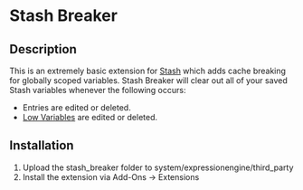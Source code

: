# Stash Breaker

## Description

This is an extremely basic extension for [Stash](https://github.com/croxton/Stash) which adds cache breaking for globally scoped variables. Stash Breaker will clear out all of your saved Stash variables whenever the following occurs:

* Entries are edited or deleted.
* [Low Variables](http://gotolow.com/addons/low-variables) are edited or deleted.

## Installation

1. Upload the stash_breaker folder to system/expressionengine/third_party
2. Install the extension via Add-Ons → Extensions